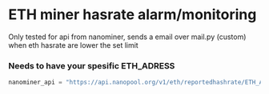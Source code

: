 # ETH miner hasrate alarm/monitoring

Only tested for api from nanominer, sends a email over mail.py (custom) when eth hasrate are lower the set limit

### Needs to have your spesific ETH_ADRESS

```python
nanominer_api = "https://api.nanopool.org/v1/eth/reportedhashrate/ETH_ADRESS"
```
